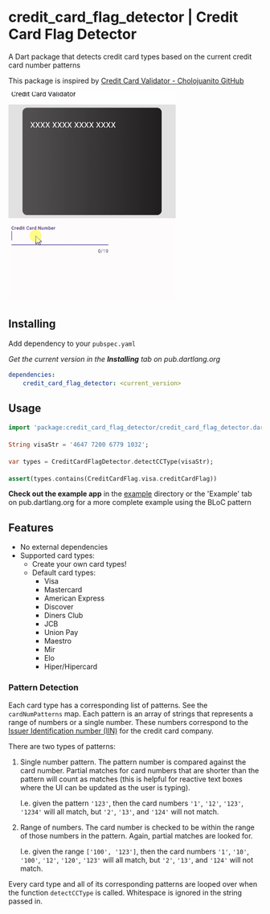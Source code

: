 # credit_card_flag_detector | Credit Card Flag Detector

A Dart package that detects credit card types based on the current credit card number patterns

This package is inspired by [Credit Card Validator - Cholojuanito GitHub](https://github.com/cholojuanito/credit_card_validator)

![example/example.gif](https://github.com/brasilflutter/credit_card_flag_detector/blob/main/example/example.gif)

## Installing

Add dependency to your `pubspec.yaml`

*Get the current version in the **Installing** tab on pub.dartlang.org*

```yaml
dependencies:
    credit_card_flag_detector: <current_version>
```

## Usage

```dart
import 'package:credit_card_flag_detector/credit_card_flag_detector.dart';

String visaStr = '4647 7200 6779 1032';

var types = CreditCardFlagDetector.detectCCType(visaStr);

assert(types.contains(CreditCardFlag.visa.creditCardFlag))
```

**Check out the example app** in the [example](example) directory or the 'Example' tab on pub.dartlang.org for a more complete example using the BLoC pattern

## Features

* No external dependencies
* Supported card types:
    * Create your own card types!
    * Default card types:
        * Visa
        * Mastercard
        * American Express
        * Discover
        * Diners Club
        * JCB
        * Union Pay
        * Maestro
        * Mir
        * Elo
        * Hiper/Hipercard

### Pattern Detection

Each card type has a corresponding list of patterns. See the `cardNumPatterns` map.
Each pattern is an array of strings that represents a range of numbers or a single number. These numbers correspond to the [Issuer Identification number (IIN)](https://en.wikipedia.org/wiki/Payment_card_number) for the credit card company.

There are two types of patterns:

1. Single number pattern. The pattern number is compared against the card number. Partial matches for card numbers that are shorter than the pattern will count as matches (this is helpful for reactive text boxes where the UI can be updated as the user is typing).

    I.e. given the pattern `'123'`, then the card numbers `'1'`, `'12'`, `'123'`, `'1234'` will all match, but `'2'`, `'13'`, and `'124'` will not match.

2. Range of numbers. The card number is checked to be within the range of those numbers in the pattern. Again, partial matches are looked for.

    I.e. given the range `['100', '123']`, then the card numbers `'1'`, `'10'`, `'100'`, `'12'`, `'120'`, `'123'` will all match, but `'2'`, `'13'`, and `'124'` will not match.

Every card type and all of its corresponding patterns are looped over when the function `detectCCType` is called. Whitespace is ignored in the string passed in.
